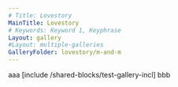 ```yaml
---
# Title: Lovestory
MainTitle: Lovestory
# Keywords: Keyword 1, Keyphrase
Layout: gallery
#Layout: multiple-galleries
GalleryFolder: lovestory/m-and-m
---
```

aaa
[include /shared-blocks/test-gallery-incl]
bbb
